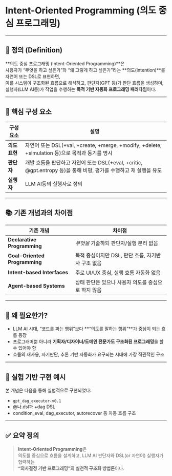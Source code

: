 # Intent-Oriented Programming (의도 중심 프로그래밍)

---

## 📌 정의 (Definition)

**의도 중심 프로그래밍 (Intent-Oriented Programming)**은  
사용자가 “무엇을 하고 싶은가”와 “왜 그렇게 하고 싶은가”라는 **의도(intention)**를 자연어 또는 DSL로 표현하면,  
이를 시스템이 구조화된 흐름으로 해석하고, 판단자(GPT 등)가 판단 흐름을 생성하며,  
실행자(LLM AI등)가 작업을 수행하는 **목적 기반 자동화 프로그래밍 패러다임**이다.

---

## 🧠 핵심 구성 요소

| 구성 요소 | 설명 |
|------------|------|
| **의도 표현** | 자연어 또는 DSL(+val, +create, +merge, +modify, +delete, +simulation 등)으로 목적과 동기를 명시 |
| **판단자** | 개발 흐름을 판단하고 자연어 또는 DSL(+eval, +critic, @gpt.entropy 등)을 통해 비평, 평가를 수행하고 재 실행을 유도 |
| **실행자** | LLM AI등의 실행자로 정의 |

---


## 📚 기존 개념과의 차이점

| 기존 개념 | 차이점 |
|-----------|--------|
| **Declarative Programming** | *무엇을* 기술하되 판단자/실행 분리 없음 |
| **Goal-Oriented Programming** | 목적 중심이지만 DSL, 판단 흐름, 자기반사 구조 없음 |
| **Intent-based Interfaces** | 주로 UI/UX 중심, 실행 흐름 자동화 없음 |
| **Agent-based Systems** | 상태 판단은 있으나 사용자 의도를 중심으로 하지 않음 |

---

## 🧩 왜 필요한가?

- LLM AI 시대, “코드를 짜는 행위”보다 **“의도를 말하는 행위”**가 중심이 되는 흐름 등장
- 프로그래머뿐 아니라 **기획자/디자이너/도메인 전문가도 구조화된 프로그래밍**을 할 수 있어야 함
- 흐름의 재사용, 자기판단, 추론 기반 자동화가 요구되는 시대에 가장 직관적인 구조

---

## 🚀 실험 기반 구현 예시

본 개념은 다음을 통해 실험적으로 구현되었다:

- `gpt_dag_executor-v0.1`
- @나.dsl과 +dag DSL
- condition_eval, dag_executor, autorecover 등 자동 흐름 구조

---

## ✅ 요약 정의

> **Intent-Oriented Programming**은  
> 의도를 중심으로 흐름을 설계하고, LLM AI 판단자와 DSL(or 자연어) 실행자가 협력하는  
> **“의사결정 기반 프로그래밍”의 실천적 구조화 방법론**이다.

